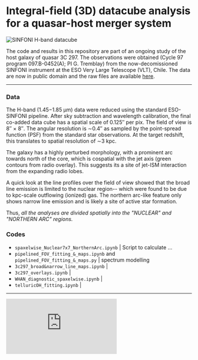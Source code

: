 # Integral-field (3D) datacube analysis for a quasar-host merger system

![SINFONI H-band datacube](https://github.com/chetnaduggal/IFU-datacube-analysis/assets/67710398/85aeb7fe-adb3-45ae-8e2d-e0d86ea1ad63)

The code and results in this repository are part of an ongoing study of the host galaxy of quasar 3C 297. The observations were obtained (Cycle 97 program 097.B-0452(A); PI G. Tremblay) from the now-decomissioned SINFONI instrument at the ESO Very Large Telescope (VLT), Chile. 
The data are now in public domain and the raw files are available [here](http://archive.eso.org/wdb/wdb/eso/eso_archive_main/query?prog_id=097.B-0452(A)&max_rows_returned=10000).    

----------------------------

### Data

The H-band (1.45−1.85 μm) data were reduced using the standard ESO-SINFONI pipeline. After sky subtraction and wavelength calibration, the final co-added data cube has a spatial scale of 0.125′′ per pix. The field of view is 8′′ × 8′′. The angular resolution is ∼0.4′′ as sampled by the point-spread function (PSF) from the standard star observations. At the target redshift, this translates to spatial resolution of ∼3 kpc. 

The galaxy has a highly perturbed morphology, with a prominent arc towards north of the core, which is cospatial with the jet axis (green contours from radio overlay). This suggests its a site of jet-ISM interaction from the expanding radio lobes. 

A quick look at the line profiles over the field of view showed that the broad line emission is limited to the nuclear region-- which were found to be due to kpc-scale outflowing (ionized) gas. The northern arc-like feature only shows narrow line emission and is likely a site of active star formation.  

Thus, _all the analyses are divided spatially into the "NUCLEAR" and "NORTHERN ARC" regions._

### Codes

- `spaxelwise_Nuclear7x7_NorthernArc.ipynb` |  Script to calculate ...
- `pipelined_FOV_fitting_&_maps.ipynb` and `pipelined_FOV_fitting_&_maps.py` |  spectrum modelling
- `3c297_broad&narrow_line_maps.ipynb` |
- `3c297_overlays.ipynb` |
- `WHAN_diagnostic_spaxelwise.ipynb` |
- `telluricOH_fitting.ipynb` |

----------------------------

![](https://github.com/chetnaduggal/ifu-3D-datacube-analysis/blob/f7bdc12496aa005c6ef48d8a0624e7f3d6bae30b/int-regions-spectra.pdf)






